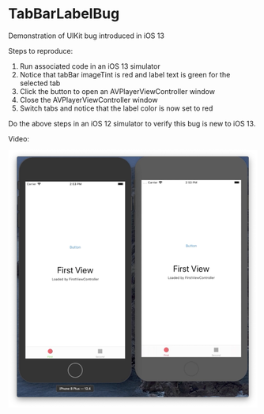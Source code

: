 # TabBarLabelBug
Demonstration of UIKit bug introduced in iOS 13

Steps to reproduce:

1) Run associated code in an iOS 13 simulator
2) Notice that tabBar imageTint is red and label text is green for the selected tab
3) Click the button to open an AVPlayerViewController window
4) Close the AVPlayerViewController window
5) Switch tabs and notice that the label color is now set to red

Do the above steps in an iOS 12 simulator to verify this bug is new to iOS 13.

Video:

[![Video](TabBarBugiOS13vs12.png)](https://github.com/UberNick/TabBarLabelBug/blob/master/TabBarBugiOS13vs12.mp4?raw=true)
